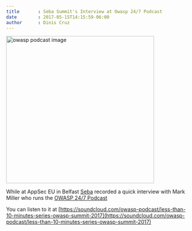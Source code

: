 ```yaml
---
title       : Seba Summit's Interview at Owasp 24/7 Podcast
date        : 2017-05-15T14:15:59-06:00
author      : Dinis Cruz
---
```


<a href='https://soundcloud.com/owasp-podcast/less-than-10-minutes-series-owasp-summit-2017'>
    <img style="width: 400px !important" src="https://cloud.githubusercontent.com/assets/656739/26038425/13defff0-3900-11e7-9940-86e4524fc28b.png" alt="owasp podcast image" />
</a>

While at AppSec EU in Belfast [Seba](/Participants/ticket-24h-sponsor/Sebastien-Deleersnyder.html) recorded
 a quick interview with Mark Miller who runs the [OWASP 24/7 Podcast](https://soundcloud.com/owasp-podcast)

You can listen to it at [https://soundcloud.com/owasp-podcast/less-than-10-minutes-series-owasp-summit-2017](https://soundcloud.com/owasp-podcast/less-than-10-minutes-series-owasp-summit-2017)
